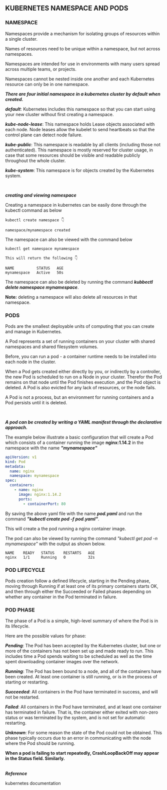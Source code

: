 ## KUBERNETES NAMESPACE AND PODS

### NAMESPACE

Namespaces provide a mechanism for isolating groups of resources within a single cluster.

Names of resources need to be unique within a namespace, but not across namespaces.

Namespaces are intended for use in environments with many users spread across multiple teams, or projects.

Namespaces cannot be nested inside one another and each Kubernetes resource can only be in one namespace.

**_There are four initial namespace in a kubernetes cluster by default when created._**

**_default_**: Kubernetes includes this namespace so that you can start using your new cluster without first creating a namespace.

**_kube-node-lease_**: This namespace holds Lease objects associated with each node. Node leases allow the kubelet to send heartbeats so that the control plane can detect node failure.

**_kube-public_**: This namespace is readable by all clients (including those not authenticated). This namespace is mostly reserved for cluster usage, in case that some resources should be visible and readable publicly throughout the whole cluster.

**_kube-system_**: This namespace is for objects created by the Kubernetes system.

<br>

**_creating and viewing namespace_**

Creating a namespace in kubernetes can be easily done through the kubectl command as below

```
kubectl create namespace 👇

namespace/mynamespace created
```

The namespace can also be viewed with the command below

```
kubectl get namespace mynamespace

This will return the following 👇

NAME          STATUS   AGE
mynamespace   Active   50s
```

The namespace can also be deleted by running the command **_kubbectl delete namespace mynamespace_**.

**Note:** deleting a namespace will also delete all resources in that namespace.
<br>

### PODS

Pods are the smallest deployable units of computing that you can create and manage in Kubernetes.

A Pod represents a set of running containers on your cluster with shared namespaces and shared filesystem volumes.

Before, you can run a pod - a container runtime needs to be installed into each node in the cluster.

When a Pod gets created either directly by you, or indirectly by a controller, the new Pod is scheduled to run on a Node in your cluster. Therefor the Pod remains on that node until the Pod finishes execution ,and the Pod object is deleted. A Pod is also evicted for any lack of resources, or the node fails.

A Pod is not a process, but an environment for running containers and a Pod persists until it is deleted.

<br>

**_A pod can be created by writing a YAML manifest through the declarative approach._**

The example below illustrate a basic configuration that will create a Pod which consists of a container running the image **nginx:1.14.2** in the namespace with the name **_"mynamespace"_**

```yml
apiVersion: v1
kind: Pod
metadata:
  name: nginx
  namespace: mynamespace
spec:
  containers:
    - name: nginx
      image: nginx:1.14.2
      ports:
        - containerPort: 80
```

By saving the above yaml file with the name **_pod.yaml_** and run the command **_"kubectl create pod -f pod.yaml"_**.

This will create a the pod running a nginx container image.

The pod can also be viewed by running the command _"kubectl get pod -n mynamespace"_ with the output as shown below.

```
NAME    READY   STATUS    RESTARTS   AGE
nginx   1/1     Running   0          32s
```

### POD LIFECYCLE

Pods creation follow a defined lifecycle, starting in the Pending phase, moving through Running if at least one of its primary containers starts OK, and then through either the Succeeded or Failed phases depending on whether any container in the Pod terminated in failure.

### POD PHASE

The phase of a Pod is a simple, high-level summary of where the Pod is in its lifecycle.

Here are the possible values for phase:

**_Pending_**: The Pod has been accepted by the Kubernetes cluster, but one or more of the containers has not been set up and made ready to run. This includes time a Pod spends waiting to be scheduled as well as the time spent downloading container images over the network.

**_Running_**: The Pod has been bound to a node, and all of the containers have been created. At least one container is still running, or is in the process of starting or restarting.

**_Succeeded_**: All containers in the Pod have terminated in success, and will not be restarted.

**_Failed_**: All containers in the Pod have terminated, and at least one container has terminated in failure. That is, the container either exited with non-zero status or was terminated by the system, and is not set for automatic restarting.

**_Unknown_**: For some reason the state of the Pod could not be obtained. This phase typically occurs due to an error in communicating with the node where the Pod should be running.

**When a pod is failing to start repeatedly, CrashLoopBackOff may appear in the Status field. Similarly.**
<br><br>

**_Reference_**

kubernetes documentation
